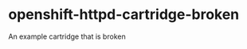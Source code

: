 openshift-httpd-cartridge-broken
================================

An example cartridge that is broken
